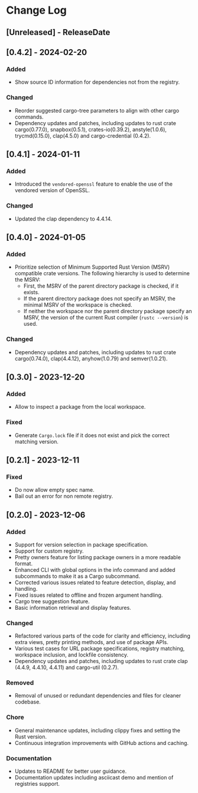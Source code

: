 # Change Log

<!-- next-header -->

## [Unreleased] - ReleaseDate

## [0.4.2] - 2024-02-20

### Added

- Show source ID information for dependencies not from the registry.

### Changed

- Reorder suggested cargo-tree parameters to align with other cargo commands.
- Dependency updates and patches, including updates to rust crate cargo(0.77.0), snapbox(0.5.1), crates-io(0.39.2), anstyle(1.0.6), trycmd(0.15.0), clap(4.5.0) and cargo-credential (0.4.2).

## [0.4.1] - 2024-01-11

### Added

- Introduced the `vendored-openssl` feature to enable the use of the vendored version of OpenSSL.

### Changed

- Updated the clap dependency to 4.4.14.

## [0.4.0] - 2024-01-05

### Added

- Prioritize selection of Minimum Supported Rust Version (MSRV) compatible crate versions. The following hierarchy is used to determine the MSRV:
  - First, the MSRV of the parent directory package is checked, if it exists.
  - If the parent directory package does not specify an MSRV, the minimal MSRV of the workspace is checked.
  - If neither the workspace nor the parent directory package specify an MSRV, the version of the current Rust compiler (`rustc --version`) is used.

### Changed

- Dependency updates and patches, including updates to rust crate cargo(0.74.0), clap(4.4.12), anyhow(1.0.79) and semver(1.0.21).

## [0.3.0] - 2023-12-20

### Added

- Allow to inspect a package from the local workspace.

### Fixed

- Generate `Cargo.lock` file if it does not exist and pick the correct matching version.

## [0.2.1] - 2023-12-11

### Fixed

- Do now allow empty spec name.
- Bail out an error for non remote registry.

## [0.2.0] - 2023-12-06

### Added

- Support for version selection in package specification.
- Support for custom registry.
- Pretty owners feature for listing package owners in a more readable format.
- Enhanced CLI with global options in the info command and added subcommands to make it as a Cargo subcommand.
- Corrected various issues related to feature detection, display, and handling.
- Fixed issues related to offline and frozen argument handling.
- Cargo tree suggestion feature.
- Basic information retrieval and display features.

### Changed

- Refactored various parts of the code for clarity and efficiency, including extra views, pretty printing methods, and use of package APIs.
- Various test cases for URL package specifications, registry matching, workspace inclusion, and lockfile consistency.
- Dependency updates and patches, including updates to rust crate clap (4.4.9, 4.4.10, 4.4.11) and cargo-util (0.2.7).

### Removed

- Removal of unused or redundant dependencies and files for cleaner codebase.

### Chore

- General maintenance updates, including clippy fixes and setting the Rust version.
- Continuous integration improvements with GitHub actions and caching.

### Documentation

- Updates to README for better user guidance.
- Documentation updates including asciicast demo and mention of registries support.
